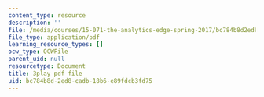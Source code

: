 ```yaml
---
content_type: resource
description: ''
file: /media/courses/15-071-the-analytics-edge-spring-2017/bc784b8d2ed8cadb18b6e89fdcb3fd75_5CExAUWzHEQ.pdf
file_type: application/pdf
learning_resource_types: []
ocw_type: OCWFile
parent_uid: null
resourcetype: Document
title: 3play pdf file
uid: bc784b8d-2ed8-cadb-18b6-e89fdcb3fd75
---
```

